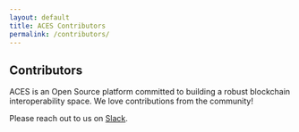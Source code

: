 ```yaml
---
layout: default
title: ACES Contributors
permalink: /contributors/
---
```


<div class="spacial-features customFadeInUp" data-scroll="">
    <section class="container">
        <div class="row">
            <div class="col-12">
                <div class="header">
                    <h2>Contributors</h2>
                    <p>
                        ACES is an Open Source platform committed to building a robust blockchain 
                        interoperability space. We love contributions from the community!
                    </p>
                    <p>
                        Please reach out to us on <a href="https://arkecosystem.slack.com/messages/C72BYP5RP/">Slack</a>.
                    </p>
                 </div>
             </div>
         </div>
     </section>
 </div>
   